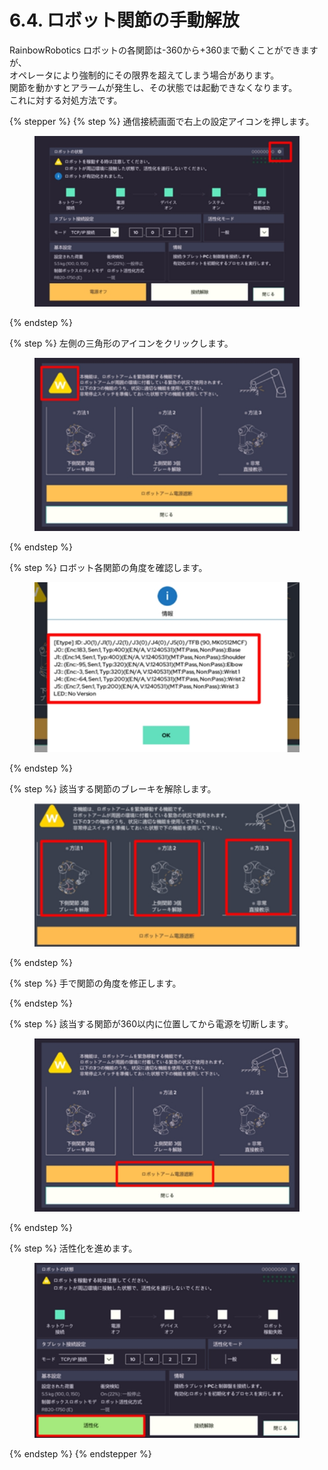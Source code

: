 # 6.4. ロボット関節の手動解放

RainbowRobotics ロボットの各関節は-360から+360まで動くことができますが、\
オペレータにより強制的にその限界を超えてしまう場合があります。\
関節を動かすとアラームが発生し、その状態では起動できなくなります。\
これに対する対処方法です。

{% stepper %}
{% step %}
通信接続画面で右上の設定アイコンを押します。

<figure><img src="../img/chapter6/section6.4.1.jpg" alt=""><figcaption></figcaption></figure>
{% endstep %}

{% step %}
左側の三角形のアイコンをクリックします。

<figure><img src="../img/chapter6/section6.4.2.jpg" alt=""><figcaption></figcaption></figure>
{% endstep %}

{% step %}
ロボット各関節の角度を確認します。

<figure><img src="../img/chapter6/section6.4.3.jpg" alt=""><figcaption></figcaption></figure>
{% endstep %}

{% step %}
該当する関節のブレーキを解除します。

<figure><img src="../img/chapter6/section6.4.4.jpg" alt=""><figcaption></figcaption></figure>
{% endstep %}

{% step %}
手で関節の角度を修正します。

{% endstep %}

{% step %}
該当する関節が360以内に位置してから電源を切断します。

<figure><img src="../img/chapter6/section6.4.5.jpg" alt=""><figcaption></figcaption></figure>
{% endstep %}

{% step %}
活性化を進めます。

<figure><img src="../img/chapter6/section6.4.6.jpg" alt=""><figcaption></figcaption></figure>
{% endstep %}
{% endstepper %}
